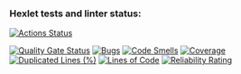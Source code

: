 ### Hexlet tests and linter status:
[![Actions Status](https://github.com/proskdim/java-project-99/actions/workflows/hexlet-check.yml/badge.svg)](https://github.com/proskdim/java-project-99/actions)

[![Quality Gate Status](https://sonarcloud.io/api/project_badges/measure?project=proskdim_java-project-99&metric=alert_status)](https://sonarcloud.io/summary/new_code?id=proskdim_java-project-99)
[![Bugs](https://sonarcloud.io/api/project_badges/measure?project=proskdim_java-project-99&metric=bugs)](https://sonarcloud.io/summary/new_code?id=proskdim_java-project-99)
[![Code Smells](https://sonarcloud.io/api/project_badges/measure?project=proskdim_java-project-99&metric=code_smells)](https://sonarcloud.io/summary/new_code?id=proskdim_java-project-99)
[![Coverage](https://sonarcloud.io/api/project_badges/measure?project=proskdim_java-project-99&metric=coverage)](https://sonarcloud.io/summary/new_code?id=proskdim_java-project-99)
[![Duplicated Lines (%)](https://sonarcloud.io/api/project_badges/measure?project=proskdim_java-project-99&metric=duplicated_lines_density)](https://sonarcloud.io/summary/new_code?id=proskdim_java-project-99)
[![Lines of Code](https://sonarcloud.io/api/project_badges/measure?project=proskdim_java-project-99&metric=ncloc)](https://sonarcloud.io/summary/new_code?id=proskdim_java-project-99)
[![Reliability Rating](https://sonarcloud.io/api/project_badges/measure?project=proskdim_java-project-99&metric=reliability_rating)](https://sonarcloud.io/summary/new_code?id=proskdim_java-project-99)
